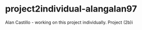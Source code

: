 # project2individual-alangalan97
Alan Castillo - working on this project individually. 
Project (2b)i
